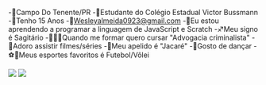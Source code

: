 -📍Campo Do Tenente/PR
-🎒Estudante do Colégio Estadual Victor Bussmann
-🎈Tenho 15 Anos 
-📧Wesleyalmeida0923@gmail.com
-🌱Eu estou aprendendo a programar a linguagem de JavaScript e Scratch
-♐Meu signo é Sagitário
-🧑🏻‍🎓Quando me formar quero cursar "Advogacia criminalista"
-🎥Adoro assistir filmes/séries
-🐊Meu apelido é "Jacaré"
-🤪Gosto de dançar
-⚽🏐Meus esportes favoritos é Futebol/Vôlei


<img src="https://img.shields.io/badge/GitHub-100000?style=for-the-badge&logo=github&logoColor=white" />
<img src="https://img.shields.io/badge/JavaScript-F7DF1E?style=for-the-badge&logo=javascript&logoColor=black" />
